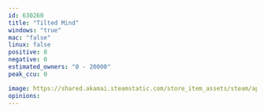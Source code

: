 ```yaml
---
id: 630260
title: "Tilted Mind"
windows: "true"
mac: "false"
linux: false
positive: 8
negative: 0
estimated_owners: "0 - 20000"
peak_ccu: 0

image: https://shared.akamai.steamstatic.com/store_item_assets/steam/apps/630260/header.jpg?t=1499039326
opinions:
---
```

